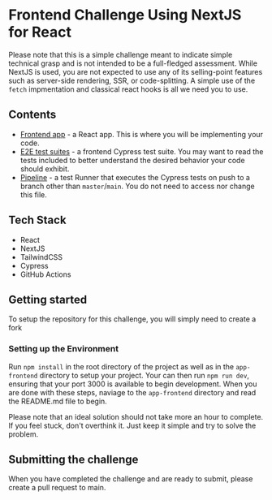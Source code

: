 # Frontend Challenge Using NextJS for React

Please note that this is a simple challenge meant to indicate simple technical grasp and is not intended to be a full-fledged assessment. While NextJS is used, you are not expected to use any of its selling-point features such as server-side rendering, SSR, or code-splitting. A simple use of the `fetch` impmentation and classical react hooks is all we need you to use.

## Contents

- [Frontend app](app-frontend) - a React app. This is where you will be implementing your code.
- [E2E test suites](cypress/integration) - a frontend Cypress test suite. You may want to read the tests included to better understand the desired behavior your code should exhibit.
- [Pipeline](.github/workflows/tests.yml) - a test Runner that executes the Cypress tests on push to a branch other than `master`/`main`. You do not need to access nor change this file.

## Tech Stack

- React
- NextJS
- TailwindCSS
- Cypress
- GitHub Actions

## Getting started

To setup the repository for this challenge, you will simply need to create a fork

### Setting up the Environment

Run `npm install` in the root directory of the project as well as in the `app-frontend` directory to setup your project. Your can then run `npm run dev`, ensuring that your port 3000 is available to begin development. When you are done with these steps, naviage to the `app-frontend` directory and read the README.md file to begin.

Please note that an ideal solution should not take more an hour to complete. If you feel stuck, don't overthink it. Just keep it simple and try to solve the problem.

## Submitting the challenge

When you have completed the challenge and are ready to submit, please create a pull request to main.
